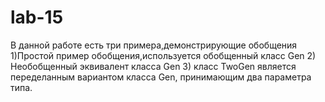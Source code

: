 # lab-15
В данной работе есть три примера,демонстрирующие обобщения
1)Простой пример обобщения,используется обобщенный класс Gen
2) Необобщенный эквивалент класса Gen
3) класс TwoGen является переделанным вариантом класса Gen, принимающим два параметра типа. 

